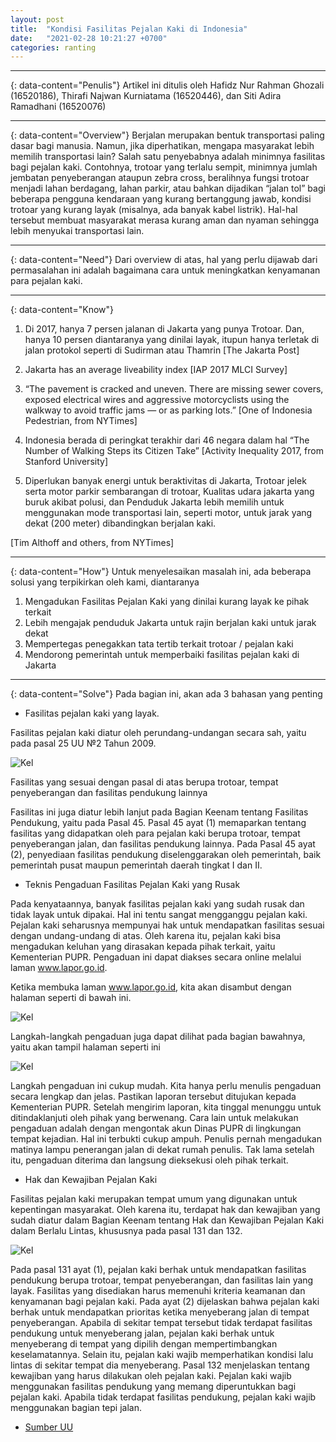 ```yaml
---
layout: post
title:  "Kondisi Fasilitas Pejalan Kaki di Indonesia"
date:   "2021-02-28 10:21:27 +0700"
categories: ranting
---
```

---
{: data-content="Penulis"}
Artikel ini ditulis oleh Hafidz Nur Rahman Ghozali (16520186), Thirafi Najwan Kurniatama (16520446), dan Siti Adira Ramadhani (16520076)

---
{: data-content="Overview"}
Berjalan merupakan bentuk transportasi paling dasar bagi manusia. Namun, jika diperhatikan, mengapa masyarakat lebih memilih transportasi lain? Salah satu penyebabnya adalah minimnya fasilitas bagi pejalan kaki. Contohnya, trotoar yang terlalu sempit, minimnya jumlah jembatan penyeberangan ataupun zebra cross, beralihnya fungsi trotoar menjadi lahan berdagang, lahan parkir, atau bahkan dijadikan “jalan tol” bagi beberapa pengguna kendaraan yang kurang bertanggung jawab, kondisi trotoar yang kurang layak (misalnya, ada banyak kabel listrik). Hal-hal tersebut membuat masyarakat merasa kurang aman dan nyaman sehingga lebih menyukai transportasi lain.

---
{: data-content="Need"}
Dari overview di atas, hal yang perlu dijawab dari permasalahan ini adalah bagaimana cara untuk meningkatkan kenyamanan para pejalan kaki.

---
{: data-content="Know"}
1. Di 2017, hanya 7 persen jalanan di Jakarta yang punya Trotoar. Dan, hanya 10 persen diantaranya yang dinilai layak, itupun hanya terletak di jalan protokol seperti di Sudirman atau Thamrin [The Jakarta Post]

2. Jakarta has an average liveability index [IAP 2017 MLCI Survey]
3. “The pavement is cracked and uneven. There are missing sewer covers, exposed electrical wires and aggressive motorcyclists using the walkway to avoid traffic jams — or as parking lots.” [One of Indonesia Pedestrian, from NYTimes]
4. Indonesia berada di peringkat terakhir dari 46 negara dalam hal “The Number of Walking Steps its Citizen Take” [Activity Inequality 2017, from Stanford University]
5. Diperlukan banyak energi untuk beraktivitas di Jakarta, Trotoar jelek serta motor parkir sembarangan di trotoar, Kualitas udara jakarta yang buruk akibat polusi, dan Penduduk Jakarta lebih memilih untuk menggunakan mode transportasi lain, seperti motor, untuk jarak yang dekat (200 meter) dibandingkan berjalan kaki.

[Tim Althoff and others, from NYTimes]

---
{: data-content="How"}
Untuk menyelesaikan masalah ini, ada beberapa solusi yang terpikirkan oleh kami, diantaranya
1. Mengadukan Fasilitas Pejalan Kaki yang dinilai kurang layak ke pihak terkait
2. Lebih mengajak penduduk Jakarta untuk rajin berjalan kaki untuk jarak dekat
3. Mempertegas penegakkan tata tertib terkait trotoar / pejalan kaki
4. Mendorong pemerintah untuk memperbaiki fasilitas pejalan kaki di Jakarta

---
{: data-content="Solve"}
Pada bagian ini, akan ada 3 bahasan yang penting

- Fasilitas pejalan kaki yang layak.

Fasilitas pejalan kaki diatur oleh perundang-undangan secara sah, yaitu pada pasal 25 UU №2 Tahun 2009.

![Kel](/blog/assets/img/kel1.png)

Fasilitas yang sesuai dengan pasal di atas berupa trotoar, tempat penyeberangan dan fasilitas pendukung lainnya

Fasilitas ini juga diatur lebih lanjut pada Bagian Keenam tentang Fasilitas Pendukung, yaitu pada Pasal 45. Pasal 45 ayat (1) memaparkan tentang fasilitas yang didapatkan oleh para pejalan kaki berupa trotoar, tempat penyeberangan jalan, dan fasilitas pendukung lainnya. Pada Pasal 45 ayat (2), penyediaan fasilitas pendukung diselenggarakan oleh pemerintah, baik pemerintah pusat maupun pemerintah daerah tingkat I dan II.

- Teknis Pengaduan Fasilitas Pejalan Kaki yang Rusak

Pada kenyataannya, banyak fasilitas pejalan kaki yang sudah rusak dan tidak layak untuk dipakai. Hal ini tentu sangat mengganggu pejalan kaki. Pejalan kaki seharusnya mempunyai hak untuk mendapatkan fasilitas sesuai dengan undang-undang di atas. Oleh karena itu, pejalan kaki bisa mengadukan keluhan yang dirasakan kepada pihak terkait, yaitu Kementerian PUPR. Pengaduan ini dapat diakses secara online melalui laman www.lapor.go.id.

Ketika membuka laman www.lapor.go.id, kita akan disambut dengan halaman seperti di bawah ini.

![Kel](/blog/assets/img/kel2.png)

Langkah-langkah pengaduan juga dapat dilihat pada bagian bawahnya, yaitu akan tampil halaman seperti ini

![Kel](/blog/assets/img/kel3.png)

Langkah pengaduan ini cukup mudah. Kita hanya perlu menulis pengaduan secara lengkap dan jelas. Pastikan laporan tersebut ditujukan kepada Kementerian PUPR. Setelah mengirim laporan, kita tinggal menunggu untuk ditindaklanjuti oleh pihak yang berwenang.
Cara lain untuk melakukan pengaduan adalah dengan mengontak akun Dinas PUPR di lingkungan tempat kejadian. Hal ini terbukti cukup ampuh. Penulis pernah mengadukan matinya lampu penerangan jalan di dekat rumah penulis. Tak lama setelah itu, pengaduan diterima dan langsung dieksekusi oleh pihak terkait.

- Hak dan Kewajiban Pejalan Kaki

Fasilitas pejalan kaki merupakan tempat umum yang digunakan untuk kepentingan masyarakat. Oleh karena itu, terdapat hak dan kewajiban yang sudah diatur dalam Bagian Keenam tentang Hak dan Kewajiban Pejalan Kaki dalam Berlalu Lintas, khususnya pada pasal 131 dan 132.

![Kel](/blog/assets/img/kel4.png)

Pada pasal 131 ayat (1), pejalan kaki berhak untuk mendapatkan fasilitas pendukung berupa trotoar, tempat penyeberangan, dan fasilitas lain yang layak. Fasilitas yang disediakan harus memenuhi kriteria keamanan dan kenyamanan bagi pejalan kaki. Pada ayat (2) dijelaskan bahwa pejalan kaki berhak untuk mendapatkan prioritas ketika menyeberang jalan di tempat penyeberangan. Apabila di sekitar tempat tersebut tidak terdapat fasilitas pendukung untuk menyeberang jalan, pejalan kaki berhak untuk menyeberang di tempat yang dipilih dengan mempertimbangkan keselamatannya. Selain itu, pejalan kaki wajib memperhatikan kondisi lalu lintas di sekitar tempat dia menyeberang. Pasal 132 menjelaskan tentang kewajiban yang harus dilakukan oleh pejalan kaki. Pejalan kaki wajib menggunakan fasilitas pendukung yang memang diperuntukkan bagi pejalan kaki. Apabila tidak terdapat fasilitas pendukung, pejalan kaki wajib menggunakan bagian tepi jalan.

- [Sumber UU](https://pih.kemlu.go.id/files/uu_no_22_tahun_2009.pdf)
